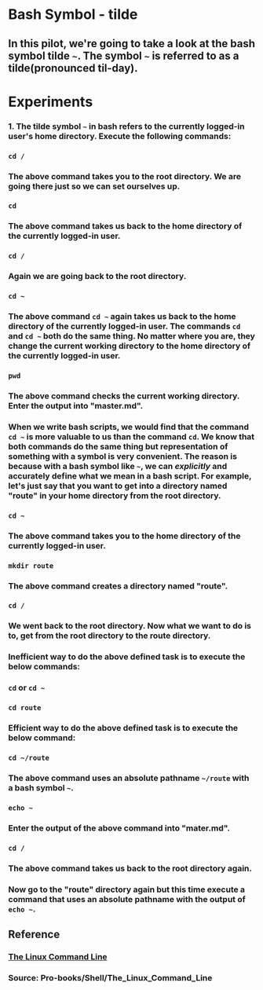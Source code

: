 # **Bash Symbol - tilde**

##  In this pilot, we're going to take a look at the bash symbol tilde `~`. The symbol `~` is referred to as a tilde(pronounced til-day). 

# **Experiments**

### **1.** The tilde symbol `~` in bash refers to the currently logged-in user's home directory. Execute the following commands:

### `cd /` 

### The above command takes you to the root directory. We are going there just so we can set ourselves up. 

### `cd`

### The above command takes us back to the home directory of the currently logged-in user. 

### `cd /`

### Again we are going back to the root directory. 

### `cd ~`

### The above command `cd ~` again takes us back to the home directory of the currently logged-in user. The commands `cd` and `cd ~` both do the same thing. No matter where you are, they change the current working directory to the home directory of the currently logged-in user. 

### `pwd`

### The above command checks the current working directory. Enter the output into "master.md". 

### When we write bash scripts, we would find that the command `cd ~` is more valuable to us than the command `cd`. We know that both commands do the same thing but representation of something with a symbol is very convenient. The reason is because with a bash symbol like `~`, we can _**explicitly**_ and accurately define what we mean in a bash script. For example, let's just say that you want to get into a directory named "route" in your home directory from the root directory.

### `cd ~`

### The above command takes you to the home directory of the currently logged-in user. 

### `mkdir route`

### The above command creates a directory named "route". 

### `cd /`

### We went back to the root directory. Now what we want to do is to, get from the root directory to the route directory. 

### Inefficient way to do the above defined task is to execute the below commands:

### `cd` or `cd ~` 

### `cd route`

### Efficient way to do the above defined task is to execute the below command: 

### `cd ~/route`

### The above command uses an absolute pathname `~/route` with a bash symbol `~`. 

### `echo ~`

### Enter the output of the above command into "mater.md". 

### `cd /`

### The above command takes us back to the root directory again. 

### Now go to the "route" directory again but this time execute a command that uses an absolute pathname with the output of `echo ~`.


## **Reference**

### [The Linux Command Line]()

### **Source:** Pro-books/Shell/The_Linux_Command_Line
